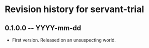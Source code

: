 # Revision history for servant-trial

## 0.1.0.0 -- YYYY-mm-dd

* First version. Released on an unsuspecting world.
